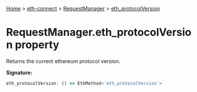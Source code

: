 [Home](./index) &gt; [eth-connect](./eth-connect.md) &gt; [RequestManager](./eth-connect.requestmanager.md) &gt; [eth\_protocolVersion](./eth-connect.requestmanager.eth_protocolversion.md)

# RequestManager.eth\_protocolVersion property

Returns the current ethereum protocol version.

**Signature:**
```javascript
eth_protocolVersion: () => EthMethod<'eth_protocolVersion'>
```
